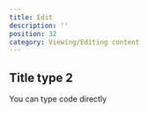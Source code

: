 ```yaml
---
title: Edit 
description: ''
position: 32
category: Viewing/Editing content
---
```



## Title type 2

You can type code directly


